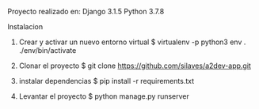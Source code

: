 Proyecto realizado en:
Django 3.1.5
Python 3.7.8


Instalacion

1. Crear y activar un nuevo entorno virtual 
$ virtualenv -p python3 env
. ./env/bin/activate

2. Clonar el proyecto
$ git clone https://github.com/silaves/a2dev-app.git

3. instalar dependencias
$ pip install -r requirements.txt

4. Levantar el proyecto
$ python manage.py runserver